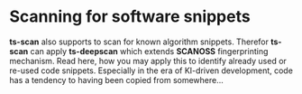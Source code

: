 # Scanning for software snippets

**ts-scan** also supports to scan for known algorithm snippets. Therefor **ts-scan** can apply **ts-deepscan** which extends **SCANOSS** fingerprinting mechanism. Read here, how you may apply this to identify already used or re-used code snippets. Especially in the era of KI-driven development, code has a tendency to having been copied from somewhere...

 